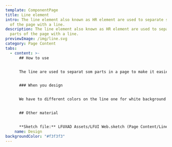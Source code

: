 ```yaml
---
template: ComponentPage
title: Line element
intro: The line element also known as HR element are used to separate some parts
  of the page with a line.
description: The line element also known as HR element are used to separate some
  parts of the page with a line.
previewImage: /img/line.svg
category: Page Content
tabs:
  - content: >-
      ## How to use


      The line are used to separat som parts in a page to make it easier for the user to se what parts are set together. The <**hr**>**element** is most often displayed as a horizontal rule that is used to separate content (or define a change) in a page.


      ### When you design


      We have to different colors on the line one for white background and one for grey background.


      ## Other material


      **Sketch file:** LFUXAD Assets/LFUI Web.sketch (Page Content/Line)
    name: Design
backgroundColor: "#f3f3f3"
---
```

